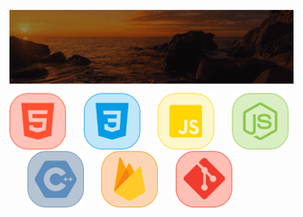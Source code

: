 ![Animação de Digitação](media/Cabeçalho.gif)



<a href="media/1.png"><img src="media/1.png" width="100" /></a>&nbsp;&nbsp;&nbsp;&nbsp;&nbsp;&nbsp;&nbsp;
<a href="media/2.png"><img src="media/2.png" width="100" /></a>&nbsp;&nbsp;&nbsp;&nbsp;&nbsp;&nbsp;&nbsp;
<a href="media/3.png"><img src="media/3.png" width="100" /></a>&nbsp;&nbsp;&nbsp;&nbsp;&nbsp;&nbsp;&nbsp;
<a href="media/4.png"><img src="media/4.png" width="100" /></a>&nbsp;&nbsp;&nbsp;&nbsp;&nbsp;&nbsp;&nbsp;
<a href="media/5.png"><img src="media/5.png" width="100" /></a>&nbsp;&nbsp;&nbsp;&nbsp;&nbsp;&nbsp;&nbsp;
<a href="media/6.png"><img src="media/6.png" width="100" /></a>&nbsp;&nbsp;&nbsp;&nbsp;&nbsp;&nbsp;&nbsp;
<a href="media/7.png"><img src="media/7.png" width="100" /></a>